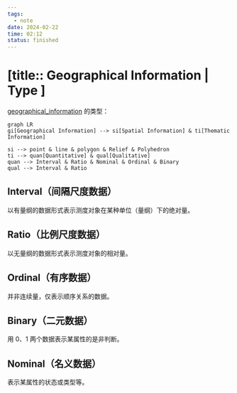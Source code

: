 ```yaml
---
tags:
  - note
date: 2024-02-22
time: 02:12
status: finished
---
```


# [title:: Geographical Information | Type ]

[geographical_information](geographical_information.md) 的类型：

```mermaid
graph LR
gi[Geographical Information] --> si[Spatial Information] & ti[Thematic Information]

si --> point & line & polygon & Relief & Polyhedron
ti --> quan[Quantitative] & qual[Qualitative]
quan --> Interval & Ratio & Nominal & Ordinal & Binary
qual --> Interval & Ratio
```

## Interval（间隔尺度数据）

以有量纲的数据形式表示测度对象在某种单位（量纲）下的绝对量。

## Ratio（比例尺度数据）

以无量纲的数据形式表示测度对象的相对量。

## Ordinal（有序数据）

并非连续量，仅表示顺序关系的数据。

## Binary（二元数据）

用 0、1 两个数据表示某属性的是非判断。

## Nominal（名义数据）

表示某属性的状态或类型等。
